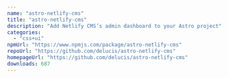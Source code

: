 ```yaml
---
name: "astro-netlify-cms"
title: "astro-netlify-cms"
description: "Add Netlify CMS’s admin dashboard to your Astro project"
categories:
  - "css+ui"
npmUrl: "https://www.npmjs.com/package/astro-netlify-cms"
repoUrl: "https://github.com/delucis/astro-netlify-cms"
homepageUrl: "https://github.com/delucis/astro-netlify-cms"
downloads: 687
---
```


